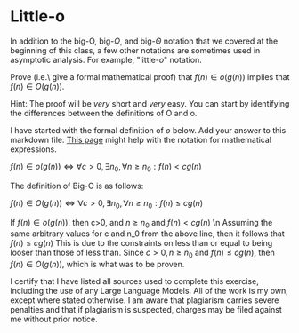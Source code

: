 # Little-o

In addition to the big-O, big-$\Omega$, and big-$\Theta$ notation that
we covered at the beginning of this class, a few other notations are sometimes
used in asymptotic analysis.  For example, "little-$o$" notation.

Prove (i.e.\ give a formal mathematical proof) that $f(n)\in o(g(n))$ implies
that $f(n)\in O(g(n))$.

Hint: The proof will be *very* short and *very* easy. You can start by
identifying the differences between the definitions of O and o.

I have started with the formal definition of $o$ below. Add your answer to this
markdown file. [This
page](https://docs.github.com/en/get-started/writing-on-github/working-with-advanced-formatting/writing-mathematical-expressions)
might help with the notation for mathematical expressions.

$f(n)\in o(g(n)) \iff \forall c>0, \exists n_0, \forall n\ge n_0: f(n) < c g(n)$

The definition of Big-O is as follows:

$f(n)\in O(g(n)) \iff \forall c>0, \exists n_0, \forall n\ge n_0: f(n) \leq c g(n)$

If $f(n)\in o(g(n))$, then c>0, and $n\ge n_0$ and $f(n) < c g(n)$ \n
Assuming the same arbitrary values for c and n_0 from the above line, then it follows that $f(n) \leq c g(n)$
This is due to the constraints on less than or equal to being looser than those of less than.
Since $c>0, n\ge n_0$ and $f(n) \leq c g(n)$, then $f(n)\in O(g(n))$, which is what was to be proven.

I certify that I have listed all sources used to complete this exercise, including the use of any Large Language Models. All of the work is my own, except where stated otherwise. I am aware that plagiarism carries severe penalties and that if plagiarism is suspected, charges may be filed against me without prior notice.
